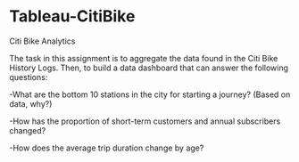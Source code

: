 # Tableau-CitiBike

Citi Bike Analytics

The task in this assignment is to aggregate the data found in the Citi Bike History Logs. Then, to build a data dashboard that can answer the following questions:

-What are the bottom 10 stations in the city for starting a journey? (Based on data, why?)

-How has the proportion of short-term customers and annual subscribers changed?

-How does the average trip duration change by age?
